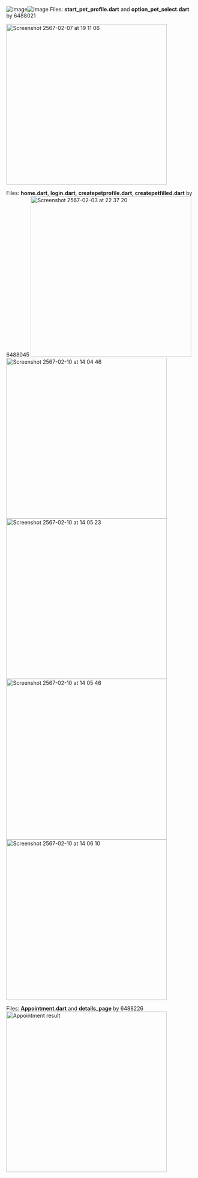 ![image](https://github.com/supithcha/HappyTails/assets/143267481/ae35d165-77d0-4da4-9073-7ffef6bccb83)![image](https://github.com/supithcha/HappyTails/assets/143267481/a318829d-6e76-4162-a1cf-eee194679b53)
Files: **start_pet_profile.dart** and **option_pet_select.dart** by 6488021

<img width="428" alt="Screenshot 2567-02-07 at 19 11 06" src="https://github.com/rsrfay/HappyTails-Flutter/assets/128398519/3b1f026a-28eb-4a7c-90e1-876b55da4686">

Files: **home.dart**, **login.dart**, **createpetprofile.dart**, **createpetfilled.dart** by 6488045
<img width="428" alt="Screenshot 2567-02-03 at 22 37 20" src="https://github.com/supithcha/Happy-Tails/assets/106173639/7a2fed38-2af2-41cf-8772-a5768af70a06"> <br>
<img width="428" alt="Screenshot 2567-02-10 at 14 04 46" src="https://github.com/supithcha/ITCS424_Lab-Exercise/assets/106173639/501bd8be-5635-44f8-bf98-79a732923c8c"> <br>
<img width="428" alt="Screenshot 2567-02-10 at 14 05 23" src="https://github.com/supithcha/ITCS424_Lab-Exercise/assets/106173639/557c231c-fe13-4758-a51e-d9770a343e32"> <br>
<img width="428" alt="Screenshot 2567-02-10 at 14 05 46" src="https://github.com/supithcha/ITCS424_Lab-Exercise/assets/106173639/2203ee20-c659-46eb-a329-8d4aa49cea5c"> <br>
<img width="428" alt="Screenshot 2567-02-10 at 14 06 10" src="https://github.com/supithcha/ITCS424_Lab-Exercise/assets/106173639/77a809ea-f469-4bce-8842-27b8e3fa3682"> <br>

Files: **Appointment.dart** and **details_page** by 6488226
<img width="428" alt="Appointment result" src="https://github.com/supithcha/HappyTails/assets/143267481/350e65e6-5e7d-47f1-a03f-235b3b7d45f2">

